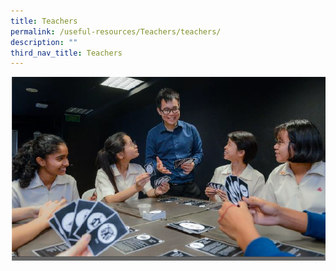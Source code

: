 ```yaml
---
title: Teachers
permalink: /useful-resources/Teachers/teachers/
description: ""
third_nav_title: Teachers
---
```

![](/images/Useful%20Resources/Teachers/image002.png)